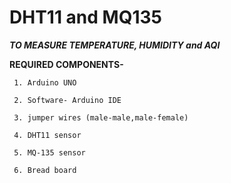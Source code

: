 # DHT11 and MQ135

***TO MEASURE TEMPERATURE, HUMIDITY and AQI***

**REQUIRED COMPONENTS-**

     1. Arduino UNO

     2. Software- Arduino IDE

     3. jumper wires (male-male,male-female)

     4. DHT11 sensor

     5. MQ-135 sensor
     
     6. Bread board
